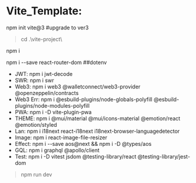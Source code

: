 # Vite_Template:

npm init vite@3 #upgrade to ver3

> cd .\vite-project\

npm i

npm i --save react-router-dom ##dotenv

- JWT: npm i jwt-decode
- SWR: npm i swr
- Web3: npm i web3 @walletconnect/web3-provider @openzeppelin/contracts
- Web3 Err: npm i @esbuild-plugins/node-globals-polyfill @esbuild-plugins/node-modules-polyfill
- PWA: npm i -D vite-plugin-pwa
- THEME: npm i @mui/material @mui/icons-material @emotion/react @emotion/styled
- Lan: npm i i18next react-i18next i18next-browser-languagedetector
- Image: npm i react-image-file-resizer
- Effect: npm i --save aos@next && npm i -D @types/aos
- GQL: npm i graphql @apollo/client
- Test: npm i -D vitest jsdom @testing-library/react @testing-library/jest-dom

> npm run dev
